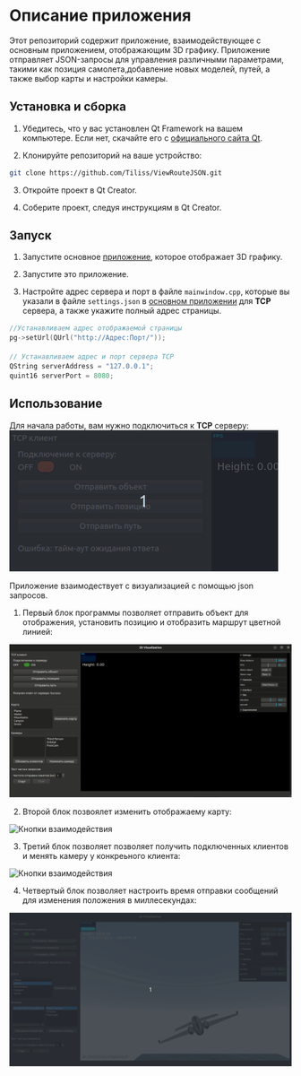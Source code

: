 # Описание приложения

Этот репозиторий содержит приложение, взаимодействующее с основным приложением, отображающим 3D графику. Приложение отправляет JSON-запросы для управления различными параметрами, такими как позиция самолета,добавление новых моделей, путей, а также выбор карты и настройки камеры.

## Установка и сборка

1. Убедитесь, что у вас установлен Qt Framework на вашем компьютере. Если нет, скачайте его с [официального сайта Qt](https://www.qt.io/download).

2. Клонируйте репозиторий на ваше устройство:

```bash
git clone https://github.com/Tiliss/ViewRouteJSON.git
```
3. Откройте проект в Qt Creator.

4. Соберите проект, следуя инструкциям в Qt Creator.

## Запуск

1. Запустите основное [приложение](https://github.com/Tiliss/3DViewFlightVisualization), которое отображает 3D графику.

2. Запустите это приложение.

3. Настройте адрес сервера и порт в файле `mainwindow.cpp`, которые вы указали в файле `settings.json` в [основном приложении](https://github.com/Tiliss/3DViewFlightVisualization) для __TCP__ сервера, а также укажите полный адрес страницы.

```C++
//Устанавливаем адрес отображаемой страницы
pg->setUrl(QUrl("http://Адрес:Порт/"));

// Устанавливаем адрес и порт сервера TCP
QString serverAddress = "127.0.0.1";
quint16 serverPort = 8080;
```

## Использование

Для начала работы, вам нужно подключиться к __TCP__ серверу:
![Кнопка подключения к серверу](https://github.com/Tiliss/ViewRouteJSON/blob/main/image/onoff.gif)

Приложение взаимодествует с визуализацией с помощью json запросов.

1. Первый блок программы позволяет отправить объект для отображения, установить позицию и отобразить маршрут цветной линией:

![Кнопки взаимодействия](https://github.com/Tiliss/ViewRouteJSON/blob/main/image/objectPathPosition.gif)

2. Второй блок позвоялет изменить отображаему карту:

![Кнопки взаимодействия](https://github.com/Tiliss/ViewRouteJSON/blob/main/image/mapChange.gif)

3. Третий блок позволяет позволяет получить подключенных клиентов и менять камеру у конкреьного клиента:

![Кнопки взаимодействия](https://github.com/Tiliss/ViewRouteJSON/blob/main/image/camChange.gif)

4. Четвертый блок позволяет настроить время отправки сообщений для изменения положения в миллесекундах:

![Кнопки взаимодействия](https://github.com/Tiliss/ViewRouteJSON/blob/main/image/test.gif)